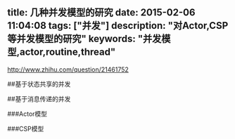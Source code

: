 title: 几种并发模型的研究
date: 2015-02-06 11:04:08
tags: ["并发"]
description: "对Actor,CSP等并发模型的研究"
keywords: "并发模型,actor,routine,thread"
---

http://www.zhihu.com/question/21461752

##基于状态共享的并发

##基于消息传递的并发


###Actor模型


###CSP模型

